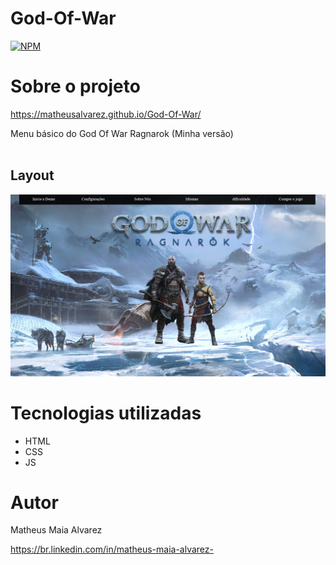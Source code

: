 # God-Of-War

[![NPM](https://img.shields.io/npm/l/react)](https://github.com/MatheusAlvarez/God-Of-War/blob/main/LICENSE) 

# Sobre o projeto

https://matheusalvarez.github.io/God-Of-War/

Menu básico do God Of War Ragnarok (Minha versão)<br><br>

## Layout 
![GodOfWar](https://github.com/MatheusAlvarez/God-Of-War/blob/main/_assets/God.PNG)


# Tecnologias utilizadas
- HTML
- CSS
- JS

# Autor

Matheus Maia Alvarez

https://br.linkedin.com/in/matheus-maia-alvarez-
